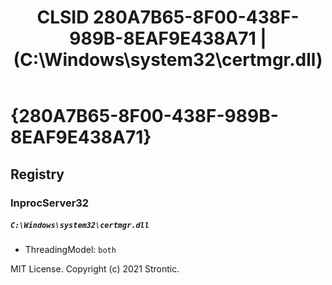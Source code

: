 ﻿---
title: "CLSID 280A7B65-8F00-438F-989B-8EAF9E438A71 | (C:\\Windows\\system32\\certmgr.dll)"
excerpt: What is COM-Object CLSID 280A7B65-8F00-438F-989B-8EAF9E438A71?
---

# {280A7B65-8F00-438F-989B-8EAF9E438A71}


## Registry


### InprocServer32

##### `C:\Windows\system32\certmgr.dll`
* ThreadingModel: `both`

MIT License. Copyright (c) 2021 Strontic.


